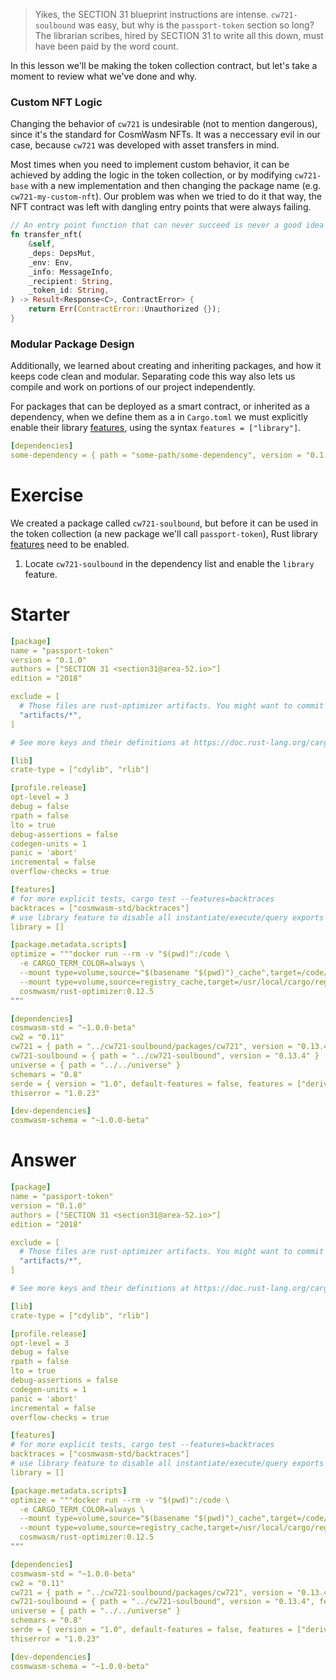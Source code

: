 <!---
Course: 2
Lesson: 3
Exercise: 1

Title: 
Filename: ../Cargo.toml
-->

> Yikes, the SECTION 31 blueprint instructions are intense. `cw721-soulbound` was easy, but why is the `passport-token` section so long? The librarian scribes, hired by SECTION 31 to write all this down, must have been paid by the word count.

In this lesson we'll be making the token collection contract, but let's take a moment to review what we've done and why.

### Custom NFT Logic

Changing the behavior of `cw721` is undesirable (not to mention dangerous), since it's the standard for CosmWasm NFTs. It was a neccessary evil in our case, because `cw721` was developed with asset transfers in mind. 

Most times when you need to implement custom behavior, it can be achieved by adding the logic in the token collection, or by modifying `cw721-base` with a new implementation and then changing the package name (e.g. `cw721-my-custom-nft`). Our problem was when we tried to do it that way, the NFT contract was left with dangling entry points that were always failing.

```rs
// An entry point function that can never succeed is never a good idea
fn transfer_nft(
    &self,
    _deps: DepsMut,
    _env: Env,
    _info: MessageInfo,
    _recipient: String,
    _token_id: String,
) -> Result<Response<C>, ContractError> {
    return Err(ContractError::Unauthorized {});
}
```

### Modular Package Design

Additionally, we learned about creating and inheriting packages, and how it keeps code clean and modular. Separating code this way also lets us compile and work on portions of our project independently.

For packages that can be deployed as a smart contract, or inherited as a dependency, when we define them as a in `Cargo.toml` we must explicitly enable their library [features](https://doc.rust-lang.org/cargo/reference/features.html), using the syntax `features = ["library"]`.

```yaml
[dependencies]
some-dependency = { path = "some-path/some-dependency", version = "0.1.0", features = ["library"] }
```

# Exercise

We created a package called `cw721-soulbound`, but before it can be used in the token collection (a new package we'll call `passport-token`), Rust library [features](https://doc.rust-lang.org/cargo/reference/features.html) need to be enabled.

1. Locate `cw721-soulbound` in the dependency list and enable the `library` feature.

# Starter

```yaml
[package]
name = "passport-token"
version = "0.1.0"
authors = ["SECTION 31 <section31@area-52.io>"]
edition = "2018"

exclude = [
  # Those files are rust-optimizer artifacts. You might want to commit them for convenience but they should not be part of the source code publication.
  "artifacts/*",
]

# See more keys and their definitions at https://doc.rust-lang.org/cargo/reference/manifest.html

[lib]
crate-type = ["cdylib", "rlib"]

[profile.release]
opt-level = 3
debug = false
rpath = false
lto = true
debug-assertions = false
codegen-units = 1
panic = 'abort'
incremental = false
overflow-checks = true

[features]
# for more explicit tests, cargo test --features=backtraces
backtraces = ["cosmwasm-std/backtraces"]
# use library feature to disable all instantiate/execute/query exports
library = []

[package.metadata.scripts]
optimize = """docker run --rm -v "$(pwd)":/code \
  -e CARGO_TERM_COLOR=always \
  --mount type=volume,source="$(basename "$(pwd)")_cache",target=/code/target \
  --mount type=volume,source=registry_cache,target=/usr/local/cargo/registry \
  cosmwasm/rust-optimizer:0.12.5
"""

[dependencies]
cosmwasm-std = "~1.0.0-beta"
cw2 = "0.11"
cw721 = { path = "../cw721-soulbound/packages/cw721", version = "0.13.4" }
cw721-soulbound = { path = "../cw721-soulbound", version = "0.13.4" }
universe = { path = "../../universe" }
schemars = "0.8"
serde = { version = "1.0", default-features = false, features = ["derive"] }
thiserror = "1.0.23"

[dev-dependencies]
cosmwasm-schema = "~1.0.0-beta"
```

# Answer

```yaml
[package]
name = "passport-token"
version = "0.1.0"
authors = ["SECTION 31 <section31@area-52.io>"]
edition = "2018"

exclude = [
  # Those files are rust-optimizer artifacts. You might want to commit them for convenience but they should not be part of the source code publication.
  "artifacts/*",
]

# See more keys and their definitions at https://doc.rust-lang.org/cargo/reference/manifest.html

[lib]
crate-type = ["cdylib", "rlib"]

[profile.release]
opt-level = 3
debug = false
rpath = false
lto = true
debug-assertions = false
codegen-units = 1
panic = 'abort'
incremental = false
overflow-checks = true

[features]
# for more explicit tests, cargo test --features=backtraces
backtraces = ["cosmwasm-std/backtraces"]
# use library feature to disable all instantiate/execute/query exports
library = []

[package.metadata.scripts]
optimize = """docker run --rm -v "$(pwd)":/code \
  -e CARGO_TERM_COLOR=always \
  --mount type=volume,source="$(basename "$(pwd)")_cache",target=/code/target \
  --mount type=volume,source=registry_cache,target=/usr/local/cargo/registry \
  cosmwasm/rust-optimizer:0.12.5
"""

[dependencies]
cosmwasm-std = "~1.0.0-beta"
cw2 = "0.11"
cw721 = { path = "../cw721-soulbound/packages/cw721", version = "0.13.4" }
cw721-soulbound = { path = "../cw721-soulbound", version = "0.13.4", features = ["library"] }
universe = { path = "../../universe" }
schemars = "0.8"
serde = { version = "1.0", default-features = false, features = ["derive"] }
thiserror = "1.0.23"

[dev-dependencies]
cosmwasm-schema = "~1.0.0-beta"
```
